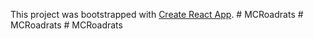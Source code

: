 This project was bootstrapped with [Create React App](https://github.com/facebook/create-react-app).
#   M C R o a d r a t s  
 #   M C R o a d r a t s  
 #   M C R o a d r a t s  
 